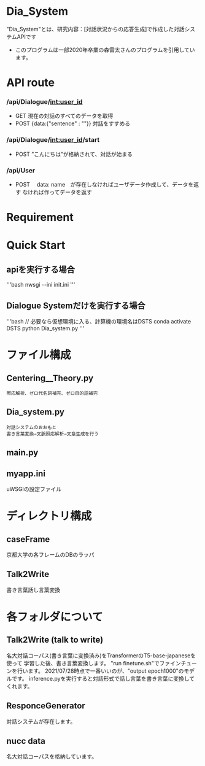 # Dia_System

"Dia_System"とは、研究内容：[対話状況からの応答生成]で作成した対話システムAPIです
* このプログラムは一部2020年卒業の森雷太さんのプログラムを引用しています。

# API route

### /api/Dialogue/<int:user_id>
- GET
現在の対話のすべてのデータを取得
- POST
{data:{"sentence" : ""}}
対話をすすめる

### /api/Dialogue/<int:user_id>/start
- POST
”こんにちは”が格納されて、対話が始まる

### /api/User
- POST
　data: name　が存在しなければユーザデータ作成して、データを返す
なければ作ってデータを返す

# Requirement


# Quick Start
## apiを実行する場合
'''bash
nwsgi --ini init.ini
'''
## Dialogue Systemだけを実行する場合
'''bash
// 必要なら仮想環境に入る、計算機の環境名はDSTS
conda activate DSTS
python Dia_system.py
'''
# ファイル構成

## Centering__Theory.py
	照応解析、ゼロ代名詞補完、ゼロ目的語補完

## Dia_system.py
	対話システムのおおもと
	書き言葉変換→文脈照応解析→文章生成を行う

## main.py


## myapp.ini
uWSGIの設定ファイル

# ディレクトリ構成

## caseFrame
京都大学の各フレームのDBのラッパ

## Talk2Write
書き言葉話し言葉変換




# 各フォルダについて

##  Talk2Write (talk to write)
名大対話コーパス(書き言葉に変換済み)をTransformerのT5-base-japaneseを使って
学習した後、書き言葉変換します。
"run finetune.sh"でファインチューンを行います。
 2021/07/28時点で一番いいのが、"output epoch1000"のモデルです。
inference.pyを実行すると対話形式で話し言葉を書き言葉に変換してくれます。

## ResponceGenerator
対話システムが存在します。

## nucc data
名大対話コーパスを格納しています。
